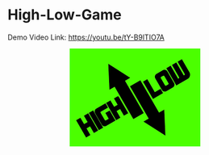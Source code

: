 # High-Low-Game

Demo Video Link: https://youtu.be/tY-B9lTIO7A

<p align="center"><img alt="high low" src="./highlow.png"></p>
